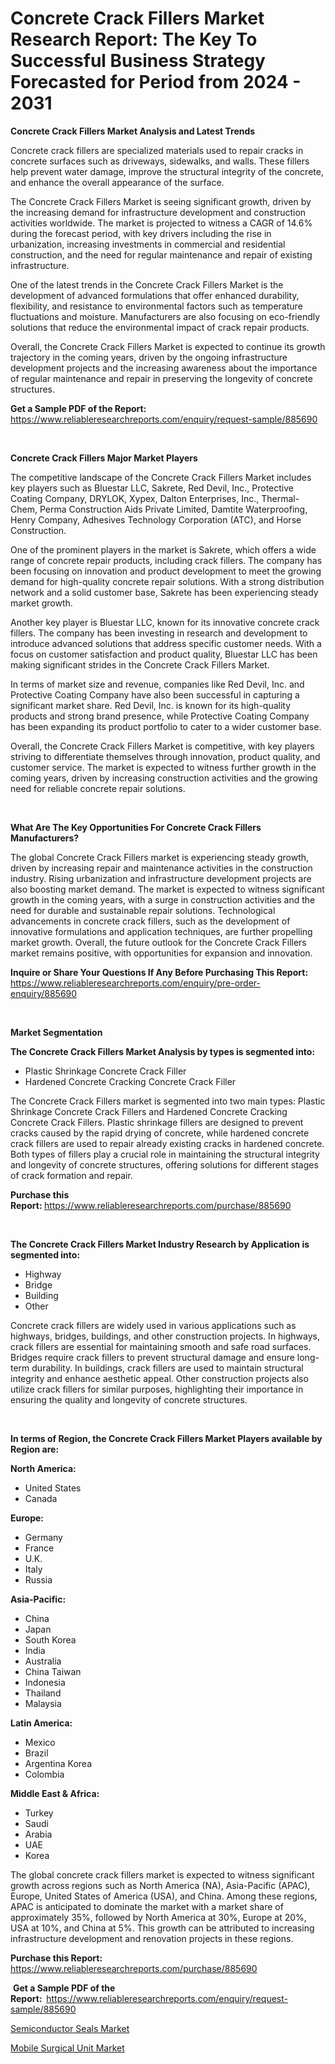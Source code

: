 <p><h1>Concrete Crack Fillers Market Research Report: The Key To Successful Business Strategy Forecasted for Period from 2024 - 2031</h1></p><p><strong>Concrete Crack Fillers Market Analysis and Latest Trends</strong></p>
<p><p>Concrete crack fillers are specialized materials used to repair cracks in concrete surfaces such as driveways, sidewalks, and walls. These fillers help prevent water damage, improve the structural integrity of the concrete, and enhance the overall appearance of the surface.</p><p>The Concrete Crack Fillers Market is seeing significant growth, driven by the increasing demand for infrastructure development and construction activities worldwide. The market is projected to witness a CAGR of 14.6% during the forecast period, with key drivers including the rise in urbanization, increasing investments in commercial and residential construction, and the need for regular maintenance and repair of existing infrastructure.</p><p>One of the latest trends in the Concrete Crack Fillers Market is the development of advanced formulations that offer enhanced durability, flexibility, and resistance to environmental factors such as temperature fluctuations and moisture. Manufacturers are also focusing on eco-friendly solutions that reduce the environmental impact of crack repair products.</p><p>Overall, the Concrete Crack Fillers Market is expected to continue its growth trajectory in the coming years, driven by the ongoing infrastructure development projects and the increasing awareness about the importance of regular maintenance and repair in preserving the longevity of concrete structures.</p></p>
<p><strong>Get a Sample PDF of the Report:&nbsp;</strong> <a href="https://www.reliableresearchreports.com/enquiry/request-sample/885690">https://www.reliableresearchreports.com/enquiry/request-sample/885690</a></p>
<p>&nbsp;</p>
<p><strong>Concrete Crack Fillers Major Market Players</strong></p>
<p><p>The competitive landscape of the Concrete Crack Fillers Market includes key players such as Bluestar LLC, Sakrete, Red Devil, Inc., Protective Coating Company, DRYLOK, Xypex, Dalton Enterprises, Inc., Thermal-Chem, Perma Construction Aids Private Limited, Damtite Waterproofing, Henry Company, Adhesives Technology Corporation (ATC), and Horse Construction.</p><p>One of the prominent players in the market is Sakrete, which offers a wide range of concrete repair products, including crack fillers. The company has been focusing on innovation and product development to meet the growing demand for high-quality concrete repair solutions. With a strong distribution network and a solid customer base, Sakrete has been experiencing steady market growth.</p><p>Another key player is Bluestar LLC, known for its innovative concrete crack fillers. The company has been investing in research and development to introduce advanced solutions that address specific customer needs. With a focus on customer satisfaction and product quality, Bluestar LLC has been making significant strides in the Concrete Crack Fillers Market.</p><p>In terms of market size and revenue, companies like Red Devil, Inc. and Protective Coating Company have also been successful in capturing a significant market share. Red Devil, Inc. is known for its high-quality products and strong brand presence, while Protective Coating Company has been expanding its product portfolio to cater to a wider customer base.</p><p>Overall, the Concrete Crack Fillers Market is competitive, with key players striving to differentiate themselves through innovation, product quality, and customer service. The market is expected to witness further growth in the coming years, driven by increasing construction activities and the growing need for reliable concrete repair solutions.</p></p>
<p>&nbsp;</p>
<p><strong>What Are The Key Opportunities For Concrete Crack Fillers Manufacturers?</strong></p>
<p><p>The global Concrete Crack Fillers market is experiencing steady growth, driven by increasing repair and maintenance activities in the construction industry. Rising urbanization and infrastructure development projects are also boosting market demand. The market is expected to witness significant growth in the coming years, with a surge in construction activities and the need for durable and sustainable repair solutions. Technological advancements in concrete crack fillers, such as the development of innovative formulations and application techniques, are further propelling market growth. Overall, the future outlook for the Concrete Crack Fillers market remains positive, with opportunities for expansion and innovation.</p></p>
<p><strong>Inquire or Share Your Questions If Any Before Purchasing This Report:</strong> <a href="https://www.reliableresearchreports.com/enquiry/pre-order-enquiry/885690">https://www.reliableresearchreports.com/enquiry/pre-order-enquiry/885690</a></p>
<p>&nbsp;</p>
<p><strong>Market Segmentation</strong></p>
<p><strong>The Concrete Crack Fillers Market Analysis by types is segmented into:</strong></p>
<p><ul><li>Plastic Shrinkage Concrete Crack Filler</li><li>Hardened Concrete Cracking Concrete Crack Filler</li></ul></p>
<p><p>The Concrete Crack Fillers market is segmented into two main types: Plastic Shrinkage Concrete Crack Fillers and Hardened Concrete Cracking Concrete Crack Fillers. Plastic shrinkage fillers are designed to prevent cracks caused by the rapid drying of concrete, while hardened concrete crack fillers are used to repair already existing cracks in hardened concrete. Both types of fillers play a crucial role in maintaining the structural integrity and longevity of concrete structures, offering solutions for different stages of crack formation and repair.</p></p>
<p><strong>Purchase this Report:&nbsp;</strong><a href="https://www.reliableresearchreports.com/purchase/885690">https://www.reliableresearchreports.com/purchase/885690</a></p>
<p>&nbsp;</p>
<p><strong>The Concrete Crack Fillers Market Industry Research by Application is segmented into:</strong></p>
<p><ul><li>Highway</li><li>Bridge</li><li>Building</li><li>Other</li></ul></p>
<p><p>Concrete crack fillers are widely used in various applications such as highways, bridges, buildings, and other construction projects. In highways, crack fillers are essential for maintaining smooth and safe road surfaces. Bridges require crack fillers to prevent structural damage and ensure long-term durability. In buildings, crack fillers are used to maintain structural integrity and enhance aesthetic appeal. Other construction projects also utilize crack fillers for similar purposes, highlighting their importance in ensuring the quality and longevity of concrete structures.</p></p>
<p>&nbsp;</p>
<p><strong>In terms of Region, the Concrete Crack Fillers Market Players available by Region are:</strong></p>
<p>
    <p> <strong> North America: </strong>
        <ul>
            <li>United States</li>
            <li>Canada</li>
        </ul>
        </p> 
    <p> <strong> Europe: </strong>
        <ul>
            <li>Germany</li>
            <li>France</li>
            <li>U.K.</li>
            <li>Italy</li>
            <li>Russia</li>
        </ul>
        </p> 
    <p> <strong> Asia-Pacific: </strong>
        <ul>
            <li>China</li>
            <li>Japan</li>
            <li>South Korea</li>
            <li>India</li>
            <li>Australia</li>
            <li>China Taiwan</li>
            <li>Indonesia</li>
            <li>Thailand</li>
            <li>Malaysia</li>
        </ul>
        </p> 
    <p> <strong> Latin America: </strong>
        <ul>
            <li>Mexico</li>
            <li>Brazil</li>
            <li>Argentina Korea</li>
            <li>Colombia</li>
        </ul>
        </p> 
    <p> <strong> Middle East & Africa: </strong>
        <ul>
            <li>Turkey</li>
            <li>Saudi</li>
            <li>Arabia</li>
            <li>UAE</li>
            <li>Korea</li>
        </ul>
    </p>
    </p>
<p><p>The global concrete crack fillers market is expected to witness significant growth across regions such as North America (NA), Asia-Pacific (APAC), Europe, United States of America (USA), and China. Among these regions, APAC is anticipated to dominate the market with a market share of approximately 35%, followed by North America at 30%, Europe at 20%, USA at 10%, and China at 5%. This growth can be attributed to increasing infrastructure development and renovation projects in these regions.</p></p>
<p><strong>Purchase this Report: </strong><a href="https://www.reliableresearchreports.com/purchase/885690">https://www.reliableresearchreports.com/purchase/885690</a></p>
<p>&nbsp;<strong>Get a Sample PDF of the Report:&nbsp;&nbsp;</strong><a href="https://www.reliableresearchreports.com/enquiry/request-sample/885690">https://www.reliableresearchreports.com/enquiry/request-sample/885690</a></p>
<p><strong></strong></p>
<p><p><a href="https://github.com/edytherolanlouisejk1miz0wig/Market-Research-Report-List-1/blob/main/semiconductor-seals-market.md">Semiconductor Seals Market</a></p><p><a href="https://military-diascia-e68.notion.site/Mobile-Surgical-Unit-Market-Research-Report-The-Key-To-Successful-Business-Strategy-Forecasted-for--29f315f686d6411a9ae4d6edb3b306fc">Mobile Surgical Unit Market</a></p></p>